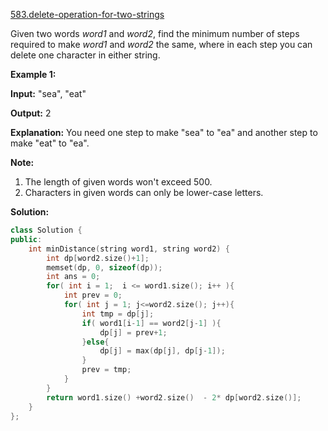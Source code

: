 [583.delete-operation-for-two-strings](https://leetcode.com/problems/delete-operation-for-two-strings/)  

Given two words _word1_ and _word2_, find the minimum number of steps required to make _word1_ and _word2_ the same, where in each step you can delete one character in either string.

**Example 1:**  

  
**Input:** "sea", "eat"
  
**Output:** 2
  
**Explanation:** You need one step to make "sea" to "ea" and another step to make "eat" to "ea".
  

**Note:**  

1.  The length of given words won't exceed 500.
2.  Characters in given words can only be lower-case letters.  



**Solution:**  

```cpp
class Solution {
public:
    int minDistance(string word1, string word2) {
        int dp[word2.size()+1];
        memset(dp, 0, sizeof(dp));
        int ans = 0;
        for( int i = 1;  i <= word1.size(); i++ ){
            int prev = 0;
            for( int j = 1; j<=word2.size(); j++){
                int tmp = dp[j];
                if( word1[i-1] == word2[j-1] ){
                    dp[j] = prev+1;
                }else{
                    dp[j] = max(dp[j], dp[j-1]); 
                }
                prev = tmp;
            }
        }
        return word1.size() +word2.size()  - 2* dp[word2.size()];
    }
};
```
      